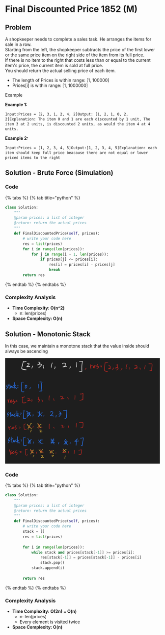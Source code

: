 # Final Discounted Price 1852 (M)

## Problem

A shopkeeper needs to complete a sales task. He arranges the items for sale in a row.\
Starting from the left, the shopkeeper subtracts the price of the first lower or the same price item on the right side of the item from its full price.\
If there is no item to the right that costs less than or equal to the current item's price, the current item is sold at full price.\
You should return the actual selling price of each item.

* The length of Prices is within range: \[1, 100000]
* Prices\[i] is within range: \[1, 1000000]

Example

**Example 1:**

```
Input:Prices = [2, 3, 1, 2, 4, 2]Output: [1, 2, 1, 0, 2, 2]Explanation: The item 0 and 1 are each discounted by 1 unit, The item 3 at 2 units, is discounted 2 units, as would the item 4 at 4 units. 
```

**Example 2:**

```
Input:Prices = [1, 2, 3, 4, 5]Output:[1, 2, 3, 4, 5]Explanation: each item should keep full price beacause there are not equal or lower priced items to the right
```

## Solution - Brute Force (Simulation)

### Code

{% tabs %}
{% tab title="python" %}
```python
class Solution:
    """
    @param prices: a list of integer
    @return: return the actual prices
    """
    def FinalDiscountedPrice(self, prices):
        # write your code here
        res = list(prices)
        for i in range(len(prices)):
            for j in range(i + 1, len(prices)):
                if prices[j] <= prices[i]:
                    res[i] = prices[i] - prices[j]
                    break
        return res
```
{% endtab %}
{% endtabs %}

### Complexity Analysis

* **Time Complexity: O(n^2)**
  * n: len(prices)
* **Space Complexity: O(n)**

## Solution - Monotonic Stack

In this case, we maintain a monotone stack that the value inside should always be ascending

![](<../../../.gitbook/assets/Screen Shot 2021-06-15 at 10.19.27 AM.png>)

### Code

{% tabs %}
{% tab title="python" %}
```python
class Solution:
    """
    @param prices: a list of integer
    @return: return the actual prices
    """
    def FinalDiscountedPrice(self, prices):
        # write your code here
        stack = []
        res = list(prices)

        for i in range(len(prices)):
            while stack and prices[stack[-1]] >= prices[i]:
                res[stack[-1]] = prices[stack[-1]] - prices[i]
                stack.pop()
            stack.append(i)
        
        return res
```
{% endtab %}
{% endtabs %}

### Complexity Analysis

* **Time Complexity: O(2n) = O(n)**
  * n: len(prices)
  * Every element is visited twice
* **Space Complexity: O(n)**
